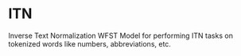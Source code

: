 # ITN
Inverse Text Normalization
  WFST Model for performing ITN tasks on tokenized words like numbers, abbreviations, etc.
